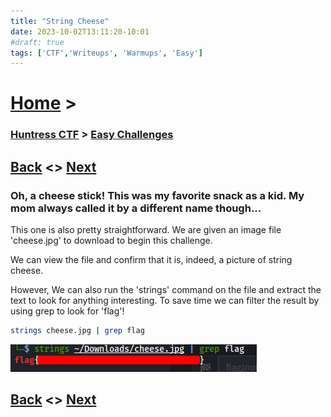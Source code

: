 ```yaml
---
title: "String Cheese"
date: 2023-10-02T13:11:20-10:01
#draft: true
tags: ['CTF','Writeups', 'Warmups', 'Easy']
---
```

 
# [Home](https://jjolley91.github.io/blog/) >

###  [Huntress CTF](https://jjolley91.github.io/blog/huntress_ctf_2023) >  [Easy Challenges](https://jjolley91.github.io/blog/huntress_ctf_2023/1.easy/)

## [Back](https://jjolley91.github.io/blog/huntress_ctf_2023/1.easy/notepad) <> [Next](https://jjolley91.github.io/blog/huntress_ctf_2023/1.easy/query_code) 

### Oh, a cheese stick! This was my favorite snack as a kid. My mom always called it by a different name though...

This one is also pretty straightforward. We are given an image file 'cheese.jpg' to download to begin this challenge.

We can view the file and confirm that it is, indeed, a picture of string cheese. 

However, We can also run the 'strings' command on the file and extract the text to look for anything interesting. To save time we can filter the result by using grep to look for 'flag'!

```bash 
strings cheese.jpg | grep flag
```

![string cheese](https://github.com/jjolley91/blog/blob/main/static/Huntress_CTF_2023/cheese.png?raw=true)

## [Back](https://jjolley91.github.io/blog/huntress_ctf_2023/1.easy/notepad) <> [Next](https://jjolley91.github.io/blog/huntress_ctf_2023/1.easy/query_code) 